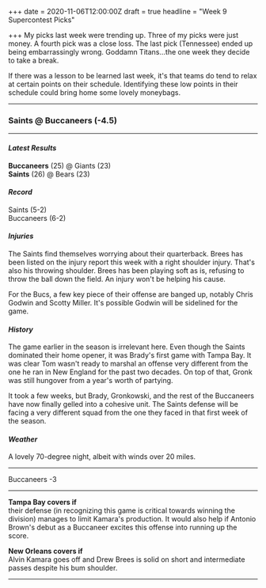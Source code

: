 +++
date = 2020-11-06T12:00:00Z
draft = true
headline = "Week 9 Supercontest Picks"

+++
My picks last week were trending up. Three of my picks were just money. A fourth pick was a close loss. The last pick (Tennessee) ended up being embarrassingly wrong. Goddamn Titans...the one week they decide to take a break.

If there was a lesson to be learned last week, it's that teams do tend to relax at certain points on their schedule. Identifying these low points in their schedule could bring home some lovely moneybags.

***

### Saints @ Buccaneers (-4.5)

***

#### _Latest Results_

**Buccaneers** (25) @ Giants (23)  
**Saints** (26) @ Bears (23)

#### _Record_

Saints (5-2)  
Buccaneers (6-2)

#### _Injuries_

The Saints find themselves worrying about their quarterback. Brees has been listed on the injury report this week with a right shoulder injury. That's also his throwing shoulder. Brees has been playing soft as is, refusing to throw the ball down the field. An injury won't be helping his cause.

For the Bucs, a few key piece of their offense are banged up, notably Chris Godwin and Scotty Miller. It's possible Godwin will be sidelined for the game.

#### _History_

The game earlier in the season is irrelevant here. Even though the Saints dominated their home opener, it was Brady's first game with Tampa Bay. It was clear Tom wasn't ready to marshal an offense very different from the one he ran in New England for the past two decades. On top of that, Gronk was still hungover from a year's worth of partying.

It took a few weeks, but Brady, Gronkowski, and the rest of the Buccaneers have now finally gelled into a cohesive unit. The Saints defense will be facing a very different squad from the one they faced in that first week of the season.

#### _Weather_

A lovely 70-degree night, albeit with winds over 20 miles.

***

Buccaneers -3

***

**Tampa Bay covers if**  
their defense (in recognizing this game is critical towards winning the division) manages to limit Kamara's production. It would also help if Antonio Brown's debut as a Buccaneer excites this offense into running up the score.

**New Orleans covers if**  
Alvin Kamara goes off and Drew Brees is solid on short and intermediate passes despite his bum shoulder.

***

### 